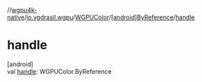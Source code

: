 //[wgpu4k-native](../../../../index.md)/[io.ygdrasil.wgpu](../../index.md)/[WGPUColor](../index.md)/[[android]ByReference](index.md)/[handle](handle.md)

# handle

[android]\
val [handle](handle.md): WGPUColor.ByReference